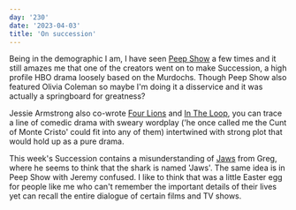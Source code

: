```yaml
---
day: '230'
date: '2023-04-03'
title: 'On succession'
---
```


Being in the demographic I am, I have seen [Peep Show](<https://en.wikipedia.org/wiki/Peep_Show_(British_TV_series)>) a few times and it still amazes me that one of the creators went on to make Succession, a high profile HBO drama loosely based on the Murdochs. Though Peep Show also featured Olivia Coleman so maybe I'm doing it a disservice and it was actually a springboard for greatness?

Jessie Armstrong also co-wrote [Four Lions](https://en.wikipedia.org/wiki/Four_Lions) and [In The Loop](https://en.wikipedia.org/wiki/In_the_Loop), you can trace a line of comedic drama with sweary wordplay ('he once called me the Cunt of Monte Cristo' could fit into any of them) intertwined with strong plot that would hold up as a pure drama.

This week's Succession contains a misunderstanding of [Jaws](<https://en.wikipedia.org/wiki/Jaws_(film)>) from Greg, where he seems to think that the shark is named 'Jaws'. The same idea is in Peep Show with Jeremy confused. I like to think that was a little Easter egg for people like me who can't remember the important details of their lives yet can recall the entire dialogue of certain films and TV shows.
